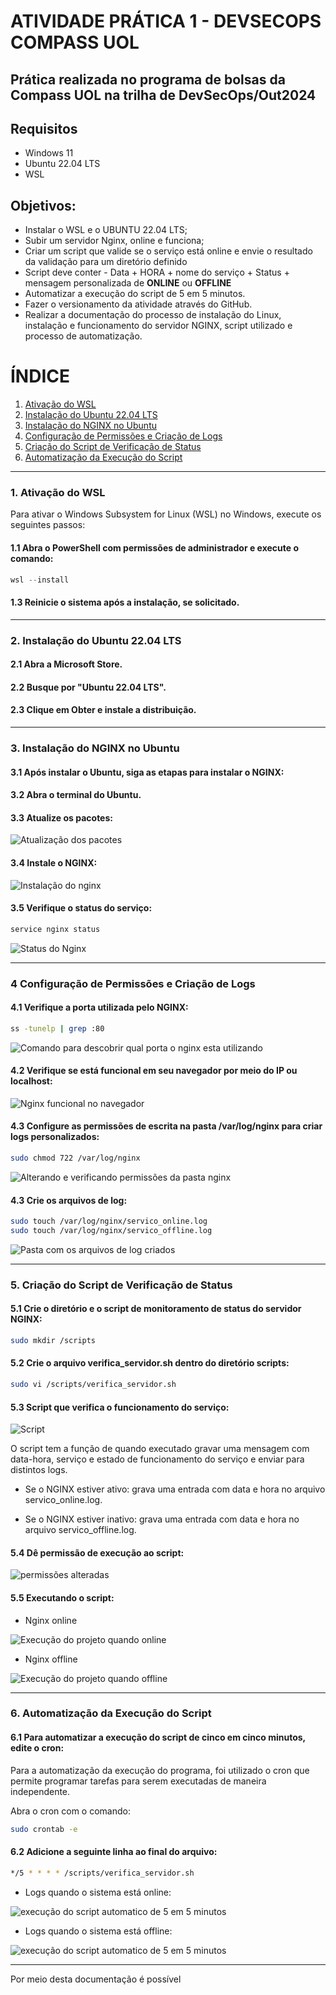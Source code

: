 # __ATIVIDADE PRÁTICA 1 - DEVSECOPS COMPASS UOL__
## Prática realizada no programa de bolsas da Compass UOL na trilha de DevSecOps/Out2024</h2>

<h2> Requisitos </h2>
<ul>
  <li>Windows 11</li>
  <li>Ubuntu 22.04 LTS</li>
  <li>WSL</li>
</ul>

<h2>Objetivos:</h2>

<ul>
  <li>Instalar o WSL e o UBUNTU 22.04 LTS;</li>
  <li>Subir um servidor Nginx, online e funciona;</li>
  <li>Criar um script que valide se o serviço está online e envie o resultado da validação para um diretório definido</li>
  <li>Script deve conter - Data + HORA + nome do serviço + Status + mensagem personalizada de <strong>ONLINE</strong> ou <strong>OFFLINE</strong></li>
  <li>Automatizar a execução do script de 5 em 5 minutos.</li>
  <li>Fazer o versionamento da atividade através do GitHub.</li>
  <li>Realizar a documentação do processo de instalação do Linux, instalação e funcionamento do servidor NGINX, script utilizado e processo de automatização.</li>
</ul>

# __ÍNDICE__
1. [Ativação do WSL](#1-ativação-do-wsl)
2. [Instalação do Ubuntu 22.04 LTS](#2-instalação-do-ubuntu-2204-lts)
3. [Instalação do NGINX no Ubuntu](#3-instalação-do-nginx-no-ubuntu)
4. [Configuração de Permissões e Criação de Logs](#4-configuração-de-permissões-e-criação-de-logs)
5. [Criação do Script de Verificação de Status](#5-criação-do-script-de-verificação-de-status)
6. [Automatização da Execução do Script](#6-automatização-da-execução-do-script)
---

### 1. Ativação do WSL
Para ativar o Windows Subsystem for Linux (WSL) no Windows, execute os seguintes passos:

#### 1.1 Abra o PowerShell com permissões de administrador e execute o comando:

```powershell
wsl --install
```
#### 1.3 Reinicie o sistema após a instalação, se solicitado.
<hr>

### 2. Instalação do Ubuntu 22.04 LTS

#### 2.1 Abra a Microsoft Store.

#### 2.2 Busque por "Ubuntu 22.04 LTS".

#### 2.3 Clique em Obter e instale a distribuição.
<hr>

### 3. Instalação do NGINX no Ubuntu

#### 3.1 Após instalar o Ubuntu, siga as etapas para instalar o NGINX:

#### 3.2 Abra o terminal do Ubuntu.

#### 3.3 Atualize os pacotes:

![Atualização dos pacotes](imgs/parte-1.png)

#### 3.4 Instale o NGINX:

![Instalação do nginx](imgs/parte_2-pratica(apt-getinstallnginx).png)

#### 3.5 Verifique o status do serviço:

```bash
service nginx status
```

![Status do Nginx](imgs/parte_3-verificação_do_status.png)
<hr>

### 4 Configuração de Permissões e Criação de Logs
#### 4.1 Verifique a porta utilizada pelo NGINX:

```bash
ss -tunelp | grep :80
```
![Comando para descobrir qual porta o nginx esta utilizando](imgs/nginx_porta_80.png)

#### 4.2 Verifique se está funcional em seu navegador por meio do IP ou localhost:

![Nginx funcional no navegador](imgs/nginx_funcional.png)

#### 4.3 Configure as permissões de escrita na pasta /var/log/nginx para criar logs personalizados:

```bash
sudo chmod 722 /var/log/nginx
```

![Alterando e verificando permissões da pasta nginx](imgs/permissao_nginx.png)

#### 4.3 Crie os arquivos de log:

```bash
sudo touch /var/log/nginx/servico_online.log
sudo touch /var/log/nginx/servico_offline.log
````
![Pasta com os arquivos de log criados](imgs/arquivos_logs.png)
 <hr>
 
### 5. Criação do Script de Verificação de Status

#### 5.1 Crie o diretório e o script de monitoramento de status do servidor NGINX:

```bash
sudo mkdir /scripts
```

#### 5.2 Crie o arquivo verifica_servidor.sh dentro do diretório scripts:

```bash
sudo vi /scripts/verifica_servidor.sh
```

#### 5.3 Script que verifica o funcionamento do serviço:

![Script](imgs/script_pronto.png)

O script tem a função de quando executado gravar uma mensagem com data-hora, serviço e estado de funcionamento do serviço e enviar para distintos logs.

* Se o NGINX estiver ativo: grava uma entrada com data e hora no arquivo servico_online.log.

* Se o NGINX estiver inativo: grava uma entrada com data e hora no arquivo servico_offline.log.


#### 5.4 Dê permissão de execução ao script:

![permissões alteradas](imgs/Alteracao_permissões.png)

#### 5.5 Executando o script:
* Nginx online

![Execução do projeto quando online](imgs/executando_script_on.png)

* Nginx offline

 ![Execução do projeto quando offline](imgs/executando_script_off.png)
<hr>

### 6. Automatização da Execução do Script

#### 6.1 Para automatizar a execução do script de cinco em cinco minutos, edite o cron:

Para a automatização da execução do programa, foi utilizado o cron que permite programar tarefas para serem executadas de maneira independente.

Abra o cron com o comando:

```bash
sudo crontab -e
```

#### 6.2 Adicione a seguinte linha ao final do arquivo:

```bash
*/5 * * * * /scripts/verifica_servidor.sh
```

* Logs quando o sistema está online:

![execução do script automatico de 5 em 5 minutos](imgs/funcionamento_auto_on.png)

* Logs quando o sistema está offline:

![execução do script automatico de 5 em 5 minutos](imgs/funcionamento_auto_off.png)

---

Por meio desta documentação é possível 

